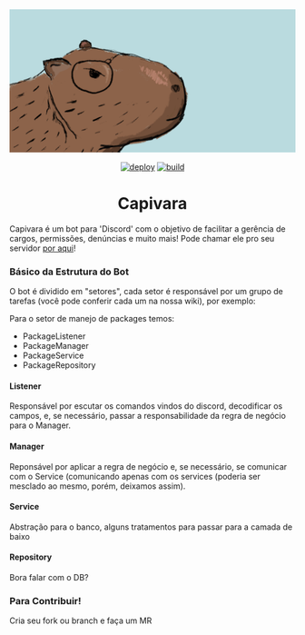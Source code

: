 <div align="center">
    <img src="./docs/capybara-banner.png" alt="Banner">

[![deploy](https://github.com/Softawii/capivara/actions/workflows/deploy.yaml/badge.svg)](https://github.com/Softawii/capivara/actions/workflows/deploy.yaml)
[![build](https://github.com/Softawii/capivara/actions/workflows/build.yaml/badge.svg?branch=main)](https://github.com/Softawii/capivara/actions/workflows/build.yaml)
</div>


<h1 align="center">Capivara</h1>


Capivara é um bot para 'Discord' com o objetivo de facilitar a gerência de cargos, permissões, denúncias e muito mais! Pode chamar ele pro seu servidor [por aqui](https://discord.com/api/oauth2/authorize?client_id=983021336496590918&permissions=8&scope=bot%20applications.commands)!

### Básico da Estrutura do Bot

O bot é dividido em "setores", cada setor é responsável por um grupo de tarefas (você pode conferir cada um na nossa wiki), por exemplo:

Para o setor de manejo de packages temos:
- PackageListener
- PackageManager
- PackageService
- PackageRepository


#### Listener

Responsável por escutar os comandos vindos do discord, decodificar os campos, e, se necessário, passar a responsabilidade da regra de negócio para o Manager.

#### Manager

Reponsável por aplicar a regra de negócio e, se necessário, se comunicar com o Service (comunicando apenas com os services (poderia ser mesclado ao mesmo, porém, deixamos assim).

#### Service

Abstração para o banco, alguns tratamentos para passar para a camada de baixo

#### Repository

Bora falar com o DB?

### Para Contribuir!

Cria seu fork ou branch e faça um MR

